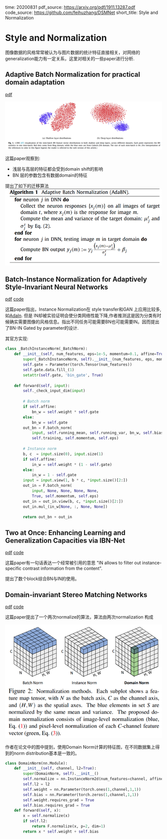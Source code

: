 time: 20200831
pdf_source: https://arxiv.org/pdf/1911.13287.pdf
code_source: https://github.com/feihuzhang/DSMNet
short_title: Style and Normalization

# Style and Normalization

图像数据的风格常常被认为与图片数据的统计特征直接相关，对网络的generalization能力有一定关系，这里对相关的一些paper进行分析.

## Adaptive Batch Normalization for practical domain adaptation

[pdf](http://winsty.net/papers/adabn.pdf)

![image](res/AdaBN.png)

这篇paper观察到:

- 浅层与高层的特征都会受到domain shift的影响
- BN 层的参数包含有数据domain的特征

提出了如下的迁移算法
![image](res/AdaBN_algo.png)

## Batch-Instance Normalization for Adaptively Style-Invariant Neural Networks

[pdf](https://arxiv.org/pdf/1805.07925.pdf) [code](https://github.com/hyeonseobnam/Batch-Instance-Normalization)

这篇paper指出，Instance Normalization在 style transfer和GAN 上应用比较多, 如[AdaIn](../Building_Blocks/AdaIN.md). 但是 IN却被实验证明会使分类网络性能下降,作者推测这是因为分类有时候确实需要图像的风格信息。指出不同任务可能需要BN也可能需要IN。因而提出了BN-IN Gated by parameter的设计.

其官方实现:
```python
class _BatchInstanceNorm(_BatchNorm):
    def __init__(self, num_features, eps=1e-5, momentum=0.1, affine=True):
        super(_BatchInstanceNorm, self).__init__(num_features, eps, momentum, affine)
        self.gate = Parameter(torch.Tensor(num_features))
        self.gate.data.fill_(1)
        setattr(self.gate, 'bin_gate', True)

    def forward(self, input):
        self._check_input_dim(input)

        # Batch norm
        if self.affine:
            bn_w = self.weight * self.gate
        else:
            bn_w = self.gate
        out_bn = F.batch_norm(
            input, self.running_mean, self.running_var, bn_w, self.bias,
            self.training, self.momentum, self.eps)
        
        # Instance norm
        b, c  = input.size(0), input.size(1)
        if self.affine:
            in_w = self.weight * (1 - self.gate)
        else:
            in_w = 1 - self.gate
        input = input.view(1, b * c, *input.size()[2:])
        out_in = F.batch_norm(
            input, None, None, None, None,
            True, self.momentum, self.eps)
        out_in = out_in.view(b, c, *input.size()[2:])
        out_in.mul_(in_w[None, :, None, None])

        return out_bn + out_in
```

## Two at Once: Enhancing Learning and Generalization Capacities via IBN-Net

[pdf](https://arxiv.org/pdf/1807.09441.pdf) [code](https://github.com/XingangPan/IBN-Net)

这篇paper有一句话表达一个经常被引用的意思 "IN allows to filter out instance-specific contrast information from the content".

提出了数个block综合BN与IN的使用。

## Domain-invariant Stereo Matching Networks

[pdf](https://arxiv.org/pdf/1911.13287.pdf) [code](https://github.com/feihuzhang/DSMNet)

这篇paper提出了一个两次normalize的算法，算法由两次normalization 构成

![image](res/DSM.png)

作者在论文中的图中提到，使用Domain Norm计算的特征图，在不同数据集上得到的norm distribution基本是一致的。

```python
class DomainNorm(nn.Module):
    def __init__(self, channel, l2=True):
        super(DomainNorm, self).__init__()
        self.normalize = nn.InstanceNorm2d(num_features=channel, affine=False)
        self.l2 = l2
        self.weight = nn.Parameter(torch.ones(1,channel,1,1))
        self.bias = nn.Parameter(torch.zeros(1,channel,1,1))
        self.weight.requires_grad = True
        self.bias.requires_grad = True
    def forward(self, x):
        x = self.normalize(x)
        if self.l2:
            return F.normalize(x, p=2, dim=1)
        return x * self.weight + self.bias
```
